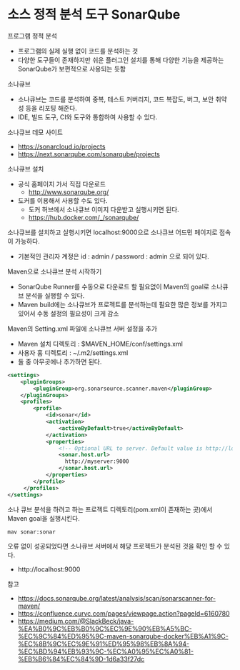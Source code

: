 # 소스 정적 분석 도구 SonarQube

프로그램 정적 분석
* 프로그램의 실제 실행 없이 코드를 분석하는 것
* 다양한 도구들이 존재하지만 쉬운 플러그인 설치를 통해 다양한 기능을 제공하는 SonarQube가 보편적으로 사용되는 듯함

소나큐브
* 소나큐브는 코드를 분석하여 중복, 테스트 커버리지, 코드 복잡도, 버그, 보안 취약성 등을 리포팅 해준다.
* IDE, 빌드 도구, CI와 도구와 통합하여 사용할 수 있다.

소나큐브 데모 사이트
* https://sonarcloud.io/projects
* https://next.sonarqube.com/sonarqube/projects

소나큐브 설치
* 공식 홈페이지 가서 직접 다운로드 
    * http://www.sonarqube.org/
* 도커를 이용해서 사용할 수도 있다.
    * 도커 허브에서 소나큐브 이미지 다운받고 실행시키면 된다.
    * https://hub.docker.com/_/sonarqube/

소나큐브를 설치하고 실행시키면 localhost:9000으로 소나큐브 어드민 페이지로 접속이 가능하다.
* 기본적인 관리자 계정은 id : admin / password : admin 으로 되어 있다.

Maven으로 소나큐브 분석 시작하기
* SonarQube Runner를 수동으로 다운로드 할 필요없이 Maven의 goal로 소나큐브 분석을 실행할 수 있다.
* Maven build에는 소나큐브가 프로젝트를 분석하는데 필요한 많은 정보를 가지고 있어서 수동 설정의 필요성이 크게 감소

Maven의 Setting.xml 파일에 소나큐브 서버 설정을 추가
* Maven 설치 디렉토리 : $MAVEN_HOME/conf/settings.xml
* 사용자 홈 디렉토리 : ~/.m2/settings.xml
* 둘 중 아무곳에나 추가하면 된다.

``` xml
<settings>
    <pluginGroups>
        <pluginGroup>org.sonarsource.scanner.maven</pluginGroup>
    </pluginGroups>
    <profiles>
        <profile>
            <id>sonar</id>
            <activation>
                <activeByDefault>true</activeByDefault>
            </activation>
            <properties>
                <!-- Optional URL to server. Default value is http://localhost:9000 -->
                <sonar.host.url>
                  http://myserver:9000
                </sonar.host.url>
            </properties>
        </profile>
     </profiles>
</settings>
```

소나 큐브 분석을 하려고 하는 프로젝트 디렉토리(pom.xml이 존재하는 곳)에서 Maven goal을 실행시킨다.
```
mav sonar:sonar
```

오류 없이 성공되었다면 소나큐브 서버에서 해당 프로젝트가 분석된 것을 확인 할 수 있다.
* http://localhost:9000

참고
* https://docs.sonarqube.org/latest/analysis/scan/sonarscanner-for-maven/
* https://confluence.curvc.com/pages/viewpage.action?pageId=6160780
* https://medium.com/@SlackBeck/java-%EA%B0%9C%EB%B0%9C%EC%9E%90%EB%A5%BC-%EC%9C%84%ED%95%9C-maven-sonarqube-docker%EB%A1%9C-%EC%8B%9C%EC%9E%91%ED%95%98%EB%8A%94-%EC%BD%94%EB%93%9C-%EC%A0%95%EC%A0%81-%EB%B6%84%EC%84%9D-1d6a33f27dc
